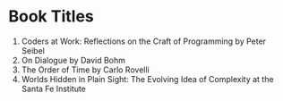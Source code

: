 # Book Titles

1. Coders at Work: Reflections on the Craft of Programming by Peter Seibel
1. On Dialogue by David Bohm
1. The Order of Time by Carlo Rovelli
1. Worlds Hidden in Plain Sight: The Evolving Idea of Complexity at the Santa Fe Institute
